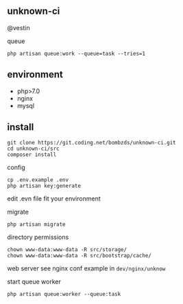 unknown-ci
---
@vestin

queue
```
php artisan queue:work --queue=task --tries=1
```

environment
---
* php>7.0
* nginx
* mysql


install
---
```
git clone https://git.coding.net/bombzds/unknown-ci.git
cd unknown-ci/src
composer install
```
config
```
cp .env.example .env
php artisan key:generate
```
edit .evn file fit your environment

migrate
```
php artisan migrate
```

directory permissions
```
chown www-data:www-data -R src/storage/
chown www-data:www-data -R src/bootstrap/cache/
```

web server
see nginx conf example in `dev/nginx/unknow`

start queue worker
```
php artisan queue:worker --queue:task
```
